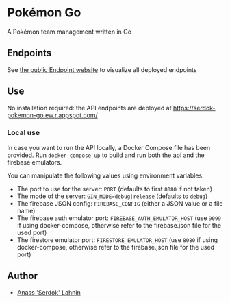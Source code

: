 # Pokémon Go

A Pokémon team management written in Go

## Endpoints

See [the public Endpoint website](https://endpointsportal.serdok-pokemon-go.cloud.goog/) to visualize all deployed endpoints

## Use

No installation required: the API endpoints are deployed at https://serdok-pokemon-go.ew.r.appspot.com/

### Local use

In case you want to run the API locally, a Docker Compose file has been provided. Run `docker-compose up` to build and run both the api and the firebase emulators.

You can manipulate the following values using environment variables:

- The port to use for the server: `PORT` (defaults to first `8080` if not taken)
- The mode of the server: `GIN_MODE=debug|release` (defaults to `debug`)
- The firebase JSON config: `FIREBASE_CONFIG` (either a JSON value or a file name)
- The firebase auth emulator port: `FIREBASE_AUTH_EMULATOR_HOST` (use `9099` if using  docker-compose, otherwise refer to the firebase.json file for the used port)
- The firestore emulator port: `FIRESTORE_EMULATOR_HOST` (use `8080` if using  docker-compose, otherwise refer to the firebase.json file for the used port)


## Author

- [Anass 'Serdok' Lahnin](mailto:l.anass.pro@gmail.com)

